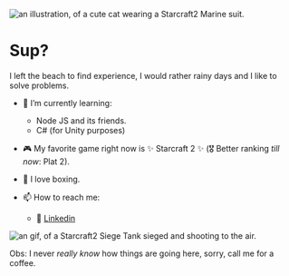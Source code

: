 ![an illustration, of a cute cat wearing a Starcraft2 Marine suit.](https://c4.wallpaperflare.com/wallpaper/496/485/161/starcraft-cat-hd-wallpaper-preview.jpg)

# Sup?
I left the beach to find experience, I would rather rainy days and I like to solve problems.


- 🌱 I’m currently learning:
  - Node JS and its friends.
  - C# (for Unity purposes)
- :video_game: My favorite game right now is ✨ Starcraft 2 ✨ (:medal_military: Better ranking *till now*: Plat 2).
- :facepunch: I love boxing.

- 📫 How to reach me: 
  - :link: [Linkedin](https://www.linkedin.com/in/giovanenolink/)

![an gif, of a Starcraft2 Siege Tank sieged and shooting to the air.](https://giffiles.alphacoders.com/209/209294.gif)


Obs: I never _really know_ how things are going here, sorry, call me for a coffee.
